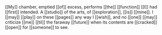 [[My]] chamber, emptied [[of]] excess, performs [[the]] [[function]] [[I]] had [[first]] intended. A [[studio]] of the arts, of [[exploration]], [[is]] [[mine]]. I [[may]] [[play]] on these [[pages]] any way I [[wish]], and no [[one]] [[may]] criticize [[me]] [[til]] the faraway [[future]] when its contents are [[cracked]] [[open]] for [[someone]] to see.